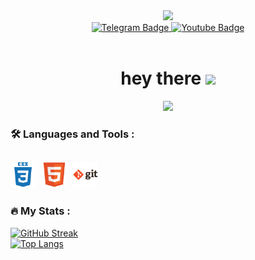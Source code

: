 <div id="header" align="center">
  <img src="https://media.giphy.com/media/v1.Y2lkPTc5MGI3NjExemRyM3h3MW03b211MXRuNnUxNXQydWk2bGp3cnVmZ2E1NWtrNTFxMyZlcD12MV9pbnRlcm5hbF9naWZfYnlfaWQmY3Q9Zw/CuuSHzuc0O166MRfjt/giphy.gif" width="300"/>
<div id="badges">
  <a href="https://t.me/mgcblckbrd">
  <img src="https://img.shields.io/badge/telegram-blue?logo=telegram&logoColor=white&style=for-the-badge" alt="Telegram Badge"/>
    </a>
  <a href="https://www.youtube.com/channel/UCbnWNYvuzeVa_IQPrvV3G5A">
  <img src="https://img.shields.io/badge/youtube-white?logo=youtube&logoColor=red&style=for-the-badge" alt="Youtube Badge"/>
  </a>
</div>
<img src="https://komarev.com/ghpvc/?username=your-github-username&style=flat-square&color=blue" alt=""/> 
<h1>
  hey there <img src="https://media.giphy.com/media/hvRJCLFzcasrR4ia7z/giphy.gif" width="30px"/>
</h1>

<img src="https://media.giphy.com/media/v1.Y2lkPTc5MGI3NjExdTI0cDk1MzF6bW52bGdxdno5emV1MXlremQ4dzRwNjVucHQ0a21sOSZlcD12MV9pbnRlcm5hbF9naWZfYnlfaWQmY3Q9Zw/dWesBcTLavkZuG35MI/giphy.gif" /></div>


### :hammer_and_wrench: Languages and Tools :

  
  <img src="https://github.com/devicons/devicon/blob/master/icons/css3/css3-plain-wordmark.svg"  title="CSS3" alt="CSS" width="40" height="40"/>&nbsp;
  <img src="https://github.com/devicons/devicon/blob/master/icons/html5/html5-original.svg" title="HTML5" alt="HTML" width="40" height="40"/>&nbsp;
  <img src="https://github.com/devicons/devicon/blob/master/icons/git/git-original-wordmark.svg" title="Git" alt="Git" width="40" height="40"/>
---

### :fire: My Stats :
[![GitHub Streak](http://github-readme-streak-stats.herokuapp.com?user=mgcblckbrd&theme=material-palenight&hide_border=true)](https://git.io/streak-stats) <br>
[![Top Langs](https://github-readme-stats.vercel.app/api/top-langs/?username=mgcblckbrd&layout=compact&theme=vision-friendly-dark)](https://github.com/anuraghazra/github-readme-stats)
</div>
<div>
